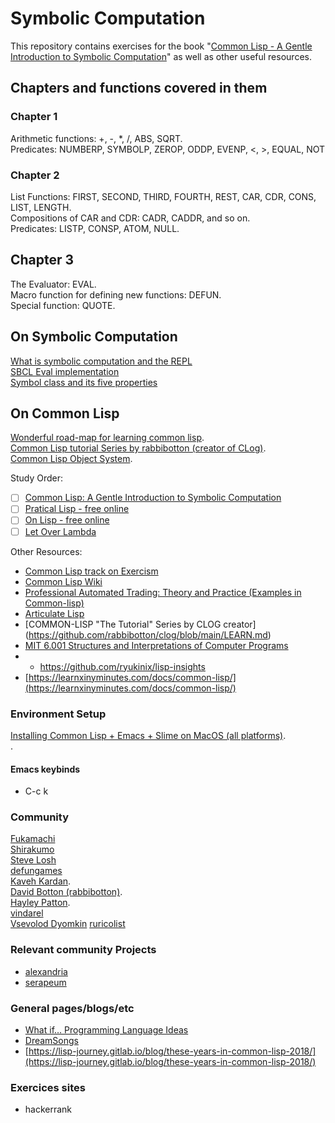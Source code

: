 # Symbolic Computation

This repository contains exercises for the book "[Common Lisp - A Gentle Introduction to Symbolic Computation](https://www.amazon.com.br/Common-LISP-Introduction-Symbolic-Computation/dp/0486498204)" as well as other useful resources.

## Chapters and functions covered in them

### Chapter 1

Arithmetic functions: +, -, *, /, ABS, SQRT.  
Predicates: NUMBERP, SYMBOLP, ZEROP, ODDP, EVENP, <, >, EQUAL, NOT

### Chapter 2

List Functions: FIRST, SECOND, THIRD, FOURTH, REST, CAR, CDR, CONS, LIST, LENGTH.  
Compositions of CAR and CDR: CADR, CADDR, and so on.  
Predicates: LISTP, CONSP, ATOM, NULL.  

## Chapter 3

The Evaluator: EVAL.  
Macro function for defining new functions: DEFUN.  
Special function: QUOTE.  

## On Symbolic Computation

[What is symbolic computation and the REPL](https://stevelosh.com/blog/2016/06/symbolic-computation/)  
[SBCL Eval implementation](https://github.com/sbcl/sbcl/blob/fdc4e9fa86b5eaaf8939f004a66e4be075069aa8/src/code/eval.lisp#L131-L272)  
[Symbol class and its five properties](http://www.lispworks.com/documentation/lw70/CLHS/Body/t_symbol.htm)

## On Common Lisp

[Wonderful road-map for learning common lisp](https://stevelosh.com/blog/2018/08/a-road-to-common-lisp/#s9-a-road-to-learning-common-lisp).  
[Common Lisp tutorial Series by rabbibotton (creator of CLog)](https://github.com/rabbibotton/clog/blob/main/LEARN.md).  
[Common Lisp Object System](https://dreamsongs.com/CLOS.html).  

Study Order:
- [ ] [Common Lisp: A Gentle Introduction to Symbolic Computation](https://www.amazon.com.br/Common-LISP-Introduction-Symbolic-Computation/dp/0486498204)
- [ ] [Pratical Lisp - free online](https://gigamonkeys.com/book/)
- [ ] [On Lisp - free online](http://www.paulgraham.com/onlisp.html)
- [ ] [Let Over Lambda](https://letoverlambda.com/)

Other Resources:
- [Common Lisp track on Exercism](https://exercism.org/tracks/common-lisp)  
- [Common Lisp Wiki](https://cliki.net/Lisp+Books)
- [Professional Automated Trading: Theory and Practice (Examples in Common-lisp)](https://www.wiley.com/en-us/Professional+Automated+Trading%3A+Theory+and+Practice-p-9781118129852)
- [Articulate Lisp](http://articulate-lisp.com/)
- [COMMON-LISP "The Tutorial" Series by CLOG creator] (https://github.com/rabbibotton/clog/blob/main/LEARN.md)
- [MIT 6.001 Structures and Interpretations of Computer Programs](https://www.youtube.com/watch?v=2Op3QLzMgSY&list=PLE18841CABEA24090)
- - https://github.com/ryukinix/lisp-insights
- [https://learnxinyminutes.com/docs/common-lisp/](https://learnxinyminutes.com/docs/common-lisp/)

### Environment Setup

[Installing Common Lisp + Emacs + Slime on MacOS (all platforms)](https://github.com/rabbibotton/clog/blob/main/MACOS.md).  
[](https://github.com/rabbibotton/clog/blob/main/VSCODE.md).  

#### Emacs keybinds

- C-c k 

### Community

[Fukamachi](https://github.com/fukamachi)  
[Shirakumo](https://shirakumo.org/#projects)  
[Steve Losh](https://stevelosh.com/blog/2016/08/lisp-jam-postmortem/)  
[defungames](https://defungames.com/2018/12/creating-a-non-trivial-lisp-game-in-2018/)  
[Kaveh Kardan](https://github.com/kaveh808).  
[David Botton (rabbibotton)](https://github.com/rabbibotton).  
[Hayley Patton](https://github.com/no-defun-allowed).  
[vindarel](https://github.com/vindarel)  
[Vsevolod Dyomkin](http://vseloved.github.io/)
[ruricolist](https://github.com/ruricolist)

### Relevant community Projects

- [alexandria](https://gitlab.common-lisp.net/alexandria/alexandria)
- [serapeum](https://github.com/ruricolist/serapeum) 

### General pages/blogs/etc

- [What if… Programming Language Ideas](https://www.joram.io/blog/what-if-programming-language-ideas/)
- [DreamSongs](https://dreamsongs.com/index.html)
- [https://lisp-journey.gitlab.io/blog/these-years-in-common-lisp-2018/](https://lisp-journey.gitlab.io/blog/these-years-in-common-lisp-2018/)

### Exercices sites

- hackerrank
